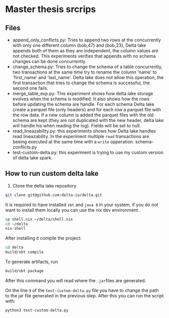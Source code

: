 # Master thesis srcrips
## Files
- append_only_conflicts.py: Tries to append two rows at the concurrently with only one different column (bob,47) and (bob,23), Delta lake appends both of them as they are independent, the column values are not checked. This experiments verifies that appends with no schema changes can be done concurrently.
- change_schema.py: Tries to change the schema of a table concurrently, two transactions at the same time try to rename the column 'name' to 'first_name' and 'last_name'. Delta lake does not allow this operation, the first transaction that tries to change the schema is successful, the second one fails.
- merge_table_exp.py: This experiment shows how delta lake storage evolves when the schema is modified. It also shows how the rows before updating the schema are handle. For each schema Delta lake create a parquet file (only headers) and for each row a parquet file with the row data. If a new column is added the parquet files with the old schema are kept (they are not duplicated with the new header, delta lake will handle his when reading the log). Fields will be set to null.
- read_lineazability.py: this experiments shows how Delta lake handles read lineazability. In the experiment multiple `read` transactions are beeing executed at the same time with a `write` opperation. 
schema-conflicts.py
- test-custom-delta.py: this experiment is trying to use my custom version of delta lake spark.

## How to run custom delta lake
1. Clone the delta lake repository
```bash
git clone git@github.com:delta-io/delta.git 
```
It is required to have installed `sbt` and `java 8` in your system, if you do not want to install them locally you can use the nix dev environment .
```bash
cp shell.nix ~/delta/shell.nix
cd ~/delta
nix-shell
```

After installing it compile the project:
```bash
cd delta
build/sbt compile
```

To generate artifacts, run
```bash
build/sbt package
```
 After this command you will read where the `.jar`files are generated.

 On the line `9` of the `test-custom-delta.py` file you have to change the path to the jar file generated in the previous step.
 After this you can run the script with:
```bash
python3 test-custom-delta.py
```

